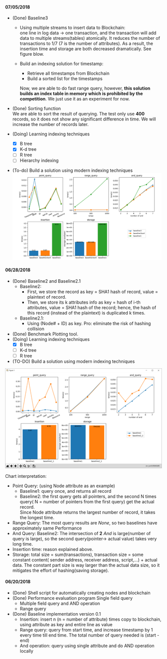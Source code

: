 #### 07/05/2018
- (Done) Baseline3  
  - Using multiple streams to insert data to Blockchain:  
one line in log data -> one transaction, and the transaction will add data to
multiple streams(tables) atomically. It reduces the number of transactions to 1/7
(7 is the number of attributes). As a result, the insertion time and storage are
both decreased dramatically. See figure blow.
  - Build an indexing solution for timestamp:  
    - Retrieve all timestamps from Blockchain
    - Build a sorted list for the timestamps  

    Now, we are able to do fast range query, however, **this solution builds an index
  table in memory which is prohibited by the competition**. We just use it as
  an experiment for now.
- (Done) Sorting function  
We are able to sort the result of querying. The test only use **400** records, so
it does not show any significant difference in time. We will increase the number
of records later.

- (Doing) Learning indexing techniques
  - [x] B tree
  - [x] K-d tree
  - [ ] R tree
  - [ ] Hierarchy indexing
- (To-do) Build a solution using modern indexing techniques
![benchmark_img](benchmark_img/benchmark3.png)  

#### 06/28/2018
* (Done) Baseline2 and Baseline2.1
  * Baseline2:
    * First, we store the record as key = SHA1 hash of record, value = plaintext of record.
    * Then, we store its k attributes info as key = hash of i-th attributes, value = SHA1 hash of the record; hence, the hash of this record (instead of the plaintext) is duplicated k times.
  * Baseline2.1:
    * Using (Node# + ID) as key. Pro: eliminate the risk of hashing collision
* (Done) Benchmark Plotting tool.
* (Doing) Learning indexing techniques
  - [x] B tree
  - [ ] K-d tree
  - [ ] R tree
* (TO-DO) Build a solution using modern indexing techniques

![benchmark_img](benchmark_img/benchmark2.png)

Chart interpretation:  
* Point Query: (using Node attribute as an example)
  * Baseline1: query once, and returns all record
  * Baseline2: the first query gets all pointers, and the second N times query( N =  number of pointers from the first query) get the actual record.  
  Since Node attribute returns the largest number of record, it takes the longest time.
* Range Query: The most query results are _None_, so two baselines have approximately same Performance  
* And Query: Baseline2: The intersection of **2** _And_ is large(number of query is large), so
the second query(pointer-> actual value) takes very long time.
* Insertion time: reason explained above.
* Storage: total size = sum(transactions), transaction size = some constant content( sender address, receiver address, script,...) + actual data. The constant part size is way larger than the actual data size, so it mitigates the effort of hashing(saving storage).



#### 06/20/2018
- (Done) Shell script for automatically creating nodes and blockchain
- (Done) Performance evaluation program Single field query
  - Multiple field query and AND operation
  - Range query
- (Done) Baseline implementation version 0.1
  - Insertion: insert n (n = number of attribute) times copy to blockchain, using attribute
  as key and entire line as value
  - Range query: query from start time, and increase timestamp by 1 every time till end time. The total number of query needed is (start - end)
  - And operation: query using single attribute and do AND operation locally
